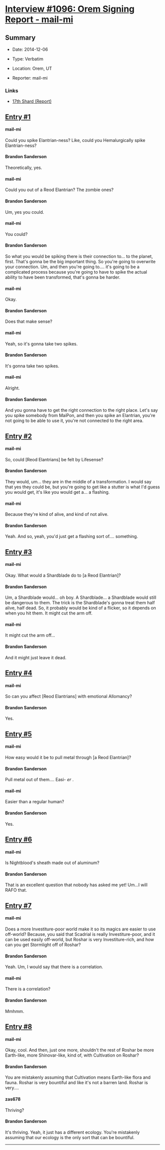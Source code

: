 # [Interview #1096: Orem Signing Report - mail-mi](https://www.theoryland.com/intvmain.php?i=1096)

## Summary

- Date: 2014-12-06

- Type: Verbatim

- Location: Orem, UT

- Reporter: mail-mi

### Links

- [17th Shard (Report)](http://www.17thshard.com/forum/topic/20500-orem-library-signing-on-december-6/#entry203272)


## [Entry #1](./t-1096/1)

#### mail-mi

Could you spike Elantrian-ness? Like, could you Hemalurgically spike Elantrian-ness?

#### Brandon Sanderson

Theoretically, yes.

#### mail-mi

Could you out of a Reod Elantrian? The zombie ones?

#### Brandon Sanderson

Um, yes you could.

#### mail-mi

You could?

#### Brandon Sanderson

So what you would be spiking there is their connection to... to the planet, first. That's gonna be the big important thing. So you're going to overwrite your connection. Um, and then you're going to.... it's going to be a complicated process because you're going to have to spike the actual ability to have been transformed, that's gonna be harder.

#### mail-mi

Okay.

#### Brandon Sanderson

Does that make sense?

#### mail-mi

Yeah, so it's gonna take two spikes.

#### Brandon Sanderson

It's gonna take two spikes.

#### mail-mi

Alright.

#### Brandon Sanderson

And you gonna have to get the right connection to the right place. Let's say you spike somebody from MaiPon, and then you spike an Elantrian, you're not going to be able to use it, you're not connected to the right area.

## [Entry #2](./t-1096/2)

#### mail-mi

So, could [Reod Elantrians] be felt by Lifesense?

#### Brandon Sanderson

They would, um... they are in the middle of a transformation. I would say that yes they could be, but you're going to get like a stutter is what I'd guess you would get, it's like you would get a... a flashing.

#### mail-mi

Because they're kind of alive, and kind of not alive.

#### Brandon Sanderson

Yeah. And so, yeah, you'd just get a flashing sort of.... something.

## [Entry #3](./t-1096/3)

#### mail-mi

Okay. What would a Shardblade do to [a Reod Elantrian]?

#### Brandon Sanderson

Um, a Shardblade would... oh boy. A Shardblade... a Shardblade would still be dangerous to them. The trick is the Shardblade's gonna treat them half alive, half dead. So, it probably would be kind of a flicker, so it depends on when you hit them. It might cut the arm off.

#### mail-mi

It might cut the arm off...

#### Brandon Sanderson

And it might just leave it dead.

## [Entry #4](./t-1096/4)

#### mail-mi

So can you affect [Reod Elantrians] with emotional Allomancy?

#### Brandon Sanderson

Yes.

## [Entry #5](./t-1096/5)

#### mail-mi

How easy would it be to pull metal through [a Reod Elantrian]?

#### Brandon Sanderson

Pull metal out of them.... Easi-
*er*
.

#### mail-mi

Easier than a regular human?

#### Brandon Sanderson

Yes.

## [Entry #6](./t-1096/6)

#### mail-mi

Is Nightblood's sheath made out of aluminum?

#### Brandon Sanderson

That is an excellent question that nobody has asked me yet! Um...I will RAFO that.

## [Entry #7](./t-1096/7)

#### mail-mi

Does a more Investiture-poor world make it so its magics are easier to use off-world? Because, you said that Scadrial is really Investiture-poor, and it can be used easily off-world, but Roshar is very Investiture-rich, and how can you get Stormlight off of Roshar?

#### Brandon Sanderson

Yeah. Um, I would say that there is a correlation.

#### mail-mi

There is a correlation?

#### Brandon Sanderson

Mmhmm.

## [Entry #8](./t-1096/8)

#### mail-mi

Okay, cool. And then, just one more, shouldn't the rest of Roshar be more Earth-like, more Shinovar-like, kind of, with Cultivation on Roshar?

#### Brandon Sanderson

You are mistakenly assuming that Cultivation means Earth-like flora and fauna. Roshar is very bountiful and like it's not a barren land. Roshar is very....

#### zas678

Thriving?

#### Brandon Sanderson

It's thriving. Yeah, it just has a different ecology. You're mistakenly assuming that our ecology is the only sort that can be bountiful.


---

